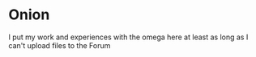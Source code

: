 # Onion
I put my work and experiences with the omega here
at least as long as I can't upload files to the Forum
